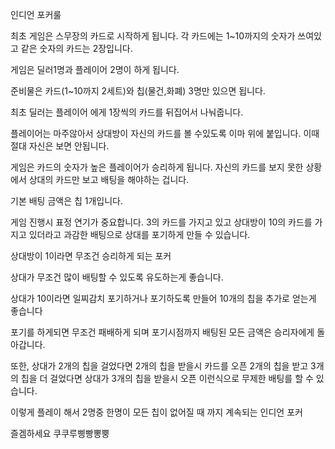 인디언 포커룰

최초 게임은 스무장의 카드로 시작하게 됩니다.
각 카드에는 1~10까지의 숫자가 쓰여있고 같은 숫자의 카드는 2장입니다.

게임은 딜러1명과 플레이어 2명이 하게 됩니다.

준비물은 카드(1~10까지 2세트)와 칩(물건,화폐) 3명만 있으면 됩니다.

최초 딜러는 플레이어 에게 1장씩의 카드를 뒤집어서 나눠줍니다.

플레이어는 마주않아서 상대방이 자신의 카드를 볼 수있도록 이마 위에 붙입니다.
이때 절대 자신은 보면 안됩니다.

게임은 카드의 숫자가 높은 플레이어가 승리하게 됩니다.
자신의 카드를 보지 못한 상황에서 상대의 카드만 보고 배팅을 해야하는 겁니다.

기본 배팅 금액은 칩 1개입니다.

게임 진행시 표정 연기가 중요합니다.
3의 카드를 가지고 있고 상대방이 10의 카드를 가지고 있더라고 과감한 배팅으로 상대를 포기하게 만들 수 있습니다.

상대방이 1이라면 무조건 승리하게 되는 포커

상대가 무조건 많이 배팅할 수 있도록 유도하는게 좋습니다.

상대가 10이라면 일찌감치 포기하거나 포기하도록 만들어 10개의 칩을 추가로 얻는게 좋습니다

포기를 하게되면 무조건 패배하게 되며 포기시점까지 배팅된 모든 금액은 승리자에게 돌아갑니다.

또한, 상대가 2개의 칩을 걸었다면 2개의 칩을 받을시 카드를 오픈 2개의 칩을 받고 3개의 칩을 더 걸었다면 상대가 3개의 칩을 받을시 오픈 이런식으로 무제한 배팅를 할 수 있습니다.

이렇게 플레이 해서 2명중 한명이 모든 칩이 없어질 때 까지 계속되는 인디언 포커

즐겜하세요 쿠쿠루삥빵뽕뿡
